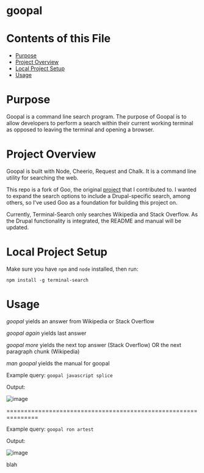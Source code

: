 # goopal

# Contents of this File

* [Purpose](#purpose)
* [Project Overview](#project-overview)
* [Local Project Setup](#local-project-setup)
* [Usage](#usage)

# Purpose

Goopal is a command line search program. The purpose of Goopal is to allow developers to perform a search within their current working terminal as opposed to leaving the terminal and opening a browser.

# Project Overview

Goopal is built with Node, Cheerio, Request and Chalk. It is a command line utility for searching the web.

This repo is a fork of Goo, the original [project](https://github.com/alexanderbanks/goo) that I contributed to. I wanted to expand the search options to include a Drupal-specific search, among others, so I've used Goo as a foundation for building this project on.

Currently, Terminal-Search only searches Wikipedia and Stack Overflow. As the Drupal functionality is integrated, the README and manual will be updated.

# Local Project Setup

Make sure you have `npm` and `node` installed, then run:

`npm install -g terminal-search`

# Usage

_goopal <query>_ yields an answer from Wikipedia or Stack Overflow

_goopal again_ yields last answer

_goopal more_ yields the next top answer (Stack Overflow) OR the next paragraph chunk (Wikipedia)

_man goopal_ yields the manual for goopal

Example query: `goopal javascript splice`

Output:

![image](http://i.imgur.com/2S41NHz.png)

===============================================================

Example query: `goopal ron artest`

Output:

![image](http://i.imgur.com/nmS3yss.png)

blah
